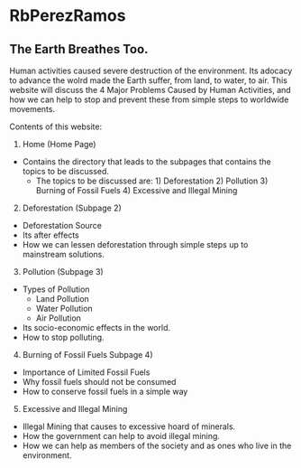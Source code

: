 # RbPerezRamos
## The Earth Breathes Too. ##

Human activities caused severe destruction of the environment. Its adocacy to advance the wolrd made the Earth suffer, from land, to water, to air. 
This website will discuss the 4 Major Problems Caused by Human Activities, and how we can help to stop and prevent these from simple steps to worldwide movements.

Contents of this website:

1. Home (Home Page)
  - Contains the directory that leads to the subpages that contains the topics to be discussed.
    - The topics to be discussed are: 1) Deforestation 2) Pollution 3) Burning of Fossil Fuels 4) Excessive and Illegal Mining
    
2. Deforestation (Subpage 2)
  - Deforestation Source 
  - Its after effects
  - How we can lessen deforestation through simple steps up to mainstream solutions.
  
3. Pollution (Subpage 3)
  - Types of Pollution
    - Land Pollution
    - Water Pollution
    - Air Pollution
  - Its socio-economic effects in the world.
  - How to stop polluting.

4. Burning of Fossil Fuels Subpage 4)
  - Importance of Limited Fossil Fuels
  - Why fossil fuels should not be consumed
  - How to conserve fossil fuels in a simple way

5. Excessive and Illegal Mining
  - Illegal Mining that causes to excessive hoard of minerals.
  - How the government can help to avoid illegal mining.
  - How we can help as members of the society and as ones who live in the environment.



